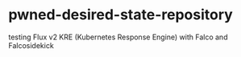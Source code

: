 # pwned-desired-state-repository
testing Flux v2 KRE (Kubernetes Response Engine) with Falco and Falcosidekick
